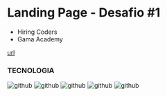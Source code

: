 # Landing Page - Desafio #1
- Hiring Coders
- Gama Academy

[url](url)

 ### TECNOLOGIA
 ![github](https://img.shields.io/badge/HTML5-E34F26?style=for-the-badge&logo=html5&logoColor=white) 
 ![github](https://img.shields.io/badge/css3-1572B6?style=for-the-badge&logo=css3&logoColor=white) 
 ![github](https://img.shields.io/badge/Javascript-F7DF1E?style=for-the-badge&logo=javascript&logoColor=white)
 ![github](https://img.shields.io/badge/GITHUB-000000?style=for-the-badge&logo=github&logoColor=white)
 ![github](https://img.shields.io/badge/VSCODE-0076C6?style=for-the-badge&logo=visualstudiocode&logoColor=white)